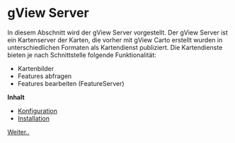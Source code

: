 gView Server
============

In diesem Abschnitt wird der gView Server vorgestellt. Der gView Server ist ein Kartenserver
der Karten, die vorher mit gView Carto erstellt wurden in unterschiedlichen Formaten als Kartendienst
publiziert. Die Kartendienste bieten je nach Schnittstelle folgende Funktionalität:

* Kartenbilder 
* Features abfragen
* Features bearbeiten (FeatureServer)

**Inhalt**

   * [Konfiguration](config.md)
   * [Installation](inst/installation.md)


[Weiter..](config.md)